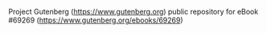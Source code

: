 Project Gutenberg (https://www.gutenberg.org) public repository for
eBook #69269 (https://www.gutenberg.org/ebooks/69269)
